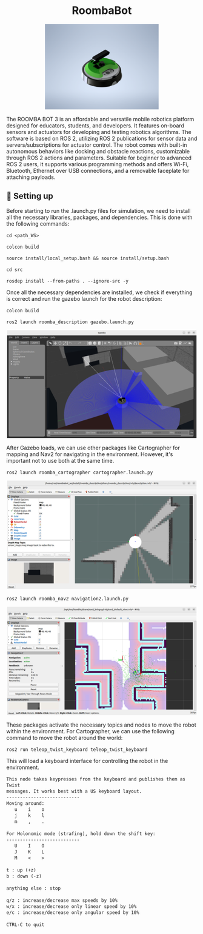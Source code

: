 <div align="center">

  # RoombaBot

</div>

<p align="center">
  <img src="docs/Roomba2.png" width=300 />
</p>

The ROOMBA BOT 3 is an affordable and versatile mobile robotics platform designed for educators, students, and developers. It features on-board sensors and actuators for developing and testing robotics algorithms. The software is based on ROS 2, utilizing ROS 2 publications for sensor data and servers/subscriptions for actuator control. The robot comes with built-in autonomous behaviors like docking and obstacle reactions, customizable through ROS 2 actions and parameters. Suitable for beginner to advanced ROS 2 users, it supports various programming methods and offers Wi-Fi, Bluetooth, Ethernet over USB connections, and a removable faceplate for attaching payloads.

## :wrench: Setting up

Before starting to run the .launch.py files for simulation, we need to install all the necessary libraries, packages, and dependencies. This is done with the following commands:


```
cd <path_WS>
```

```
colcon build
```

```
source install/local_setup.bash && source install/setup.bash
```

```
cd src
```

```
rosdep install --from-paths . --ignore-src -y
```


Once all the necessary dependencies are installed, we check if everything is correct and run the gazebo launch for the robot description:

```
colcon build
```

```
ros2 launch roomba_description gazebo.launch.py
```
<p align="center">
  <img src="docs/gazebo.jpg" width=500 />
</p>

After Gazebo loads, we can use other packages like Cartographer for mapping and Nav2 for navigating in the environment. However, it's important not to use both at the same time.

```
ros2 launch roomba_cartographer cartographer.launch.py
```
<p align="center">
  <img src="docs/cartographer.jpg" width=500 />
</p>



```
ros2 launch roomba_nav2 navigation2.launch.py
```
<p align="center">
  <img src="docs/nav2.jpg" width=500 />
</p>



These packages activate the necessary topics and nodes to move the robot within the environment. For Cartographer, we can use the following command to move the robot around the world:

```
ros2 run teleop_twist_keyboard teleop_twist_keyboard
```

This will load a keyboard interface for controlling the robot in the environment.

```
This node takes keypresses from the keyboard and publishes them as Twist
messages. It works best with a US keyboard layout.
---------------------------
Moving around:
   u    i    o
   j    k    l
   m    ,    .

For Holonomic mode (strafing), hold down the shift key:
---------------------------
   U    I    O
   J    K    L
   M    <    >

t : up (+z)
b : down (-z)

anything else : stop

q/z : increase/decrease max speeds by 10%
w/x : increase/decrease only linear speed by 10%
e/c : increase/decrease only angular speed by 10%

CTRL-C to quit
```